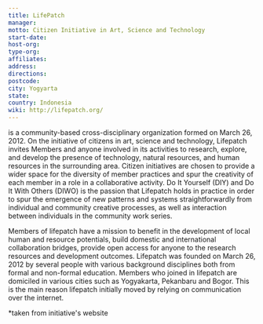 ```yaml
---
title: LifePatch
manager:
motto: Citizen Initiative in Art, Science and Technology
start-date:
host-org:
type-org:
affiliates:
address:
directions:
postcode:
city: Yogyarta
state:
country: Indonesia
wiki: http://lifepatch.org/
---
```


is a community-based cross-disciplinary organization formed on March 26, 2012. On the initiative of citizens in art, science and technology, Lifepatch invites Members and anyone involved in its activities to research, explore, and develop the presence of technology, natural resources, and human resources in the surrounding area. Citizen initiatives are chosen to provide a wider space for the diversity of member practices and spur the creativity of each member in a role in a collaborative activity. Do It Yourself (DIY) and Do It With Others (DIWO) is the passion that Lifepatch holds in practice in order to spur the emergence of new patterns and systems straightforwardly from individual and community creative processes, as well as interaction between individuals in the community work series.

Members of lifepatch have a mission to benefit in the development of local human and resource potentials, build domestic and international collaboration bridges, provide open access for anyone to the research resources and development outcomes. Lifepatch was founded on March 26, 2012 by several people with various background disciplines both from formal and non-formal education. Members who joined in lifepatch are domiciled in various cities such as Yogyakarta, Pekanbaru and Bogor. This is the main reason lifepatch initially moved by relying on communication over the internet.


\*taken from initiative's website

